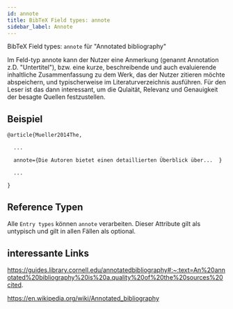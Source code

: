 ```yaml
---
id: annote
title: BibTeX Field types: annote
sidebar_label: Annote
---
```


BibTeX Field types: ``annote`` für "Annotated bibliography"

Im Feld-typ annote kann der Nutzer eine Anmerkung (genannt Annotation z.D. "Untertitel"), bzw. eine kurze, beschreibende und auch evaluierende inhaltliche Zusammenfassung zu dem Werk, das der Nutzer zitieren möchte abspeichern, und typischerweise im Literaturverzeichnis ausführen. Für den Leser ist das dann interessant, um die Qulaität, Relevanz und Genauigkeit der besagte Quellen festzustellen.

## Beispiel  

```tex
@article{Mueller2014The,

  ...

  annote={Die Autoren bietet einen detaillierten Überblick über...  }

  ...

}
```

## Reference Typen

Alle ``Entry types`` können ``annote`` verarbeiten. Dieser Attribute gilt als untypisch und gilt in allen Fällen als optional.




## interessante Links

https://guides.library.cornell.edu/annotatedbibliography#:~:text=An%20annotated%20bibliography%20is%20a,quality%20of%20the%20sources%20cited.

https://en.wikipedia.org/wiki/Annotated_bibliography
